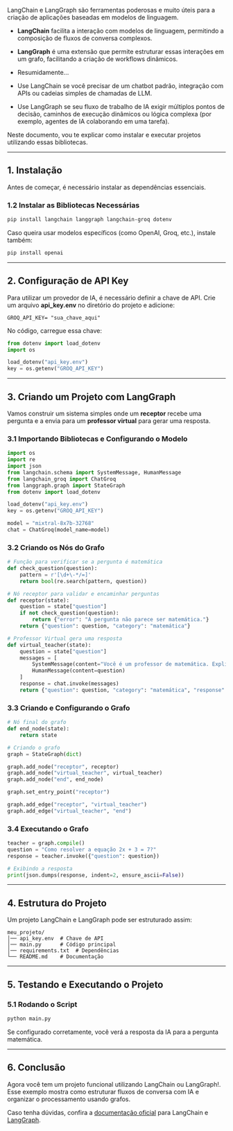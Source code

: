 

LangChain e LangGraph são ferramentas poderosas e muito úteis para a criação de aplicações baseadas em modelos de linguagem.

- **LangChain** facilita a interação com modelos de linguagem, permitindo a composição de fluxos de conversa complexos.
  
- **LangGraph** é uma extensão que permite estruturar essas interações em um grafo, facilitando a criação de workflows dinâmicos.

- Resumidamente...

- Use LangChain se você precisar de um chatbot padrão, integração com APIs ou cadeias simples de chamadas de LLM.

- Use LangGraph se seu fluxo de trabalho de IA exigir múltiplos pontos de decisão, caminhos de execução dinâmicos ou lógica complexa (por exemplo, agentes de IA colaborando em uma tarefa).

Neste documento, vou te explicar como instalar e executar projetos utilizando essas bibliotecas. 

---

## 1. Instalação
Antes de começar, é necessário instalar as dependências essenciais.


### 1.2 Instalar as Bibliotecas Necessárias
```sh
pip install langchain langgraph langchain-groq dotenv
```

Caso queira usar modelos específicos (como OpenAI, Groq, etc.), instale também:
```sh
pip install openai
```

---

## 2. Configuração de API Key
Para utilizar um provedor de IA, é necessário definir a chave de API. Crie um arquivo **api_key.env** no diretório do projeto e adicione:
```env
GROQ_API_KEY= "sua_chave_aqui"
```

No código, carregue essa chave:
```python
from dotenv import load_dotenv
import os

load_dotenv("api_key.env")
key = os.getenv("GROQ_API_KEY")
```

---

## 3. Criando um Projeto com LangGraph
Vamos construir um sistema simples onde um **receptor** recebe uma pergunta e a envia para um **professor virtual** para gerar uma resposta.

### 3.1 Importando Bibliotecas e Configurando o Modelo
```python
import os
import re
import json
from langchain.schema import SystemMessage, HumanMessage
from langchain_groq import ChatGroq
from langgraph.graph import StateGraph
from dotenv import load_dotenv

load_dotenv("api_key.env")
key = os.getenv("GROQ_API_KEY")

model = "mixtral-8x7b-32768"
chat = ChatGroq(model_name=model)
```

### 3.2 Criando os Nós do Grafo
```python
# Função para verificar se a pergunta é matemática
def check_question(question):
    pattern = r'[\d+\-*/=]'
    return bool(re.search(pattern, question))

# Nó receptor para validar e encaminhar perguntas
def receptor(state):
    question = state["question"]
    if not check_question(question):
        return {"error": "A pergunta não parece ser matemática."}
    return {"question": question, "category": "matemática"}

# Professor Virtual gera uma resposta
def virtual_teacher(state):
    question = state["question"]
    messages = [
        SystemMessage(content="Você é um professor de matemática. Explique cada solução claramente e passo a passo."),
        HumanMessage(content=question)
    ]
    response = chat.invoke(messages)
    return {"question": question, "category": "matemática", "response": response.content}
```

### 3.3 Criando e Configurando o Grafo
```python
# Nó final do grafo
def end_node(state):
    return state

# Criando o grafo
graph = StateGraph(dict)

graph.add_node("receptor", receptor)
graph.add_node("virtual_teacher", virtual_teacher)
graph.add_node("end", end_node)

graph.set_entry_point("receptor")

graph.add_edge("receptor", "virtual_teacher")
graph.add_edge("virtual_teacher", "end")
```

### 3.4 Executando o Grafo
```python
teacher = graph.compile()
question = "Como resolver a equação 2x + 3 = 7?"
response = teacher.invoke({"question": question})

# Exibindo a resposta
print(json.dumps(response, indent=2, ensure_ascii=False))
```

---

## 4. Estrutura do Projeto
Um projeto LangChain e LangGraph pode ser estruturado assim:
```
meu_projeto/
│── api_key.env  # Chave de API
│── main.py      # Código principal
│── requirements.txt  # Dependências
└── README.md    # Documentação
```

---

## 5. Testando e Executando o Projeto
### 5.1 Rodando o Script

```sh
python main.py
```

Se configurado corretamente, você verá a resposta da IA para a pergunta matemática.




---

## 6. Conclusão
Agora você tem um projeto funcional utilizando LangChain ou LangGraph!. Esse exemplo mostra como estruturar fluxos de conversa com IA e organizar o processamento usando grafos.

Caso tenha dúvidas, confira a [documentação oficial](https://python.langchain.com/) para LangChain e [LangGraph](https://github.com/langchain-ai/langgraph).

